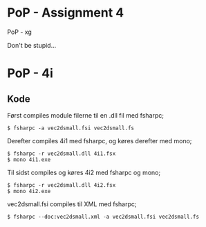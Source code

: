 # PoP - Assignment 4
PoP - xg

Don't be stupid...


# PoP - 4i


## Kode

Først compiles module filerne til en .dll fil med fsharpc;

	$ fsharpc -a vec2dsmall.fsi vec2dsmall.fs


Derefter compiles 4i1 med fsharpc, og køres derefter med mono;

	$ fsharpc -r vec2dsmall.dll 4i1.fsx
	$ mono 4i1.exe


Til sidst compiles og køres 4i2 med fsharpc og mono;

	$ fsharpc -r vec2dsmall.dll 4i2.fsx
	$ mono 4i2.exe


vec2dsmall.fsi compiles til XML med fsharpc;

	$ fsharpc --doc:vec2dsmall.xml -a vec2dsmall.fsi vec2dsmall.fs
